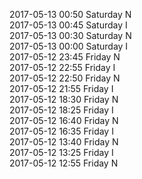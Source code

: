 2017-05-13 00:50 Saturday  N  
2017-05-13 00:45 Saturday  I  
2017-05-13 00:30 Saturday  N  
2017-05-13 00:00 Saturday  I  
2017-05-12 23:45 Friday  N  
2017-05-12 22:55 Friday  I  
2017-05-12 22:50 Friday  N  
2017-05-12 21:55 Friday  I  
2017-05-12 18:30 Friday  N  
2017-05-12 18:25 Friday  I  
2017-05-12 16:40 Friday  N  
2017-05-12 16:35 Friday  I  
2017-05-12 13:40 Friday  N  
2017-05-12 13:25 Friday  I  
2017-05-12 12:55 Friday  N  
